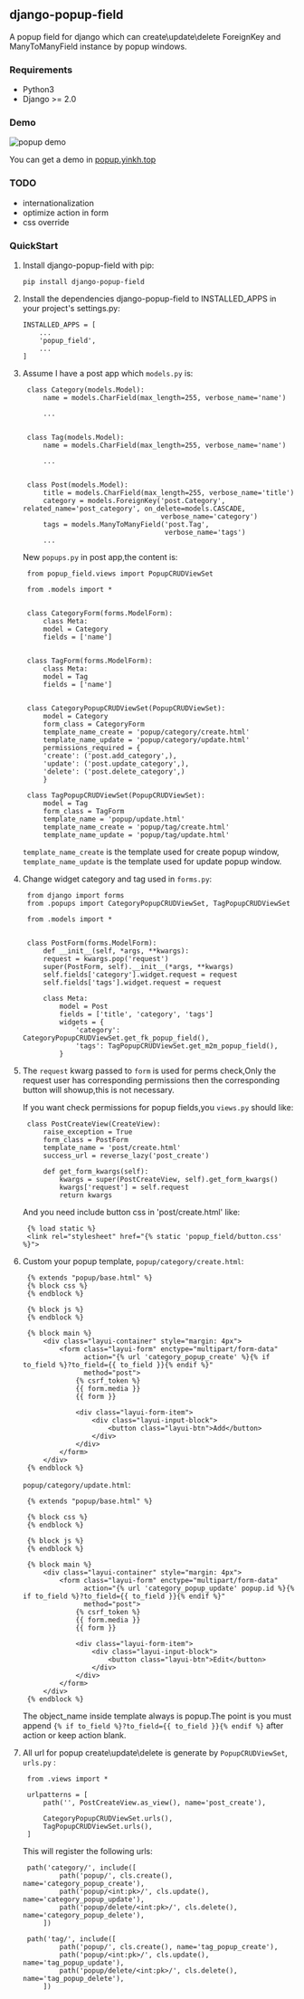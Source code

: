 ## django-popup-field
A popup field for django which can create\update\delete ForeignKey and ManyToManyField instance by popup windows.

### Requirements
- Python3
- Django >= 2.0

### Demo
![popup demo](https://www.yinkh.top/media/summer_note/20180515-170605-512.gif)

You can get a demo in [popup.yinkh.top](http://popup.yinkh.top)

### TODO
- internationalization
- optimize action in form
- css override

### QuickStart

1. Install django-popup-field with pip:

       pip install django-popup-field
    
2. Install the dependencies django-popup-field to INSTALLED_APPS in your project's settings.py:

       INSTALLED_APPS = [
           ...
           'popup_field',
           ...
       ]
3. Assume I have a post app which `models.py` is:

	    class Category(models.Model):
	        name = models.CharField(max_length=255, verbose_name='name')
	    
	        ...
	    
	    
	    class Tag(models.Model):
	        name = models.CharField(max_length=255, verbose_name='name')
	    
	        ...
	    
	    
	    class Post(models.Model):
	        title = models.CharField(max_length=255, verbose_name='title')
	        category = models.ForeignKey('post.Category', related_name='post_category', on_delete=models.CASCADE,
	                                     verbose_name='category')
	        tags = models.ManyToManyField('post.Tag',
	                                      verbose_name='tags')
	        ...
	    
	New `popups.py` in post app,the content is:
	
	    from popup_field.views import PopupCRUDViewSet
	    
	    from .models import *
	    
	    
	    class CategoryForm(forms.ModelForm):
		    class Meta:
		    model = Category
		    fields = ['name']
	    
	    
	    class TagForm(forms.ModelForm):
		    class Meta:
		    model = Tag
		    fields = ['name']
	    
	    
	    class CategoryPopupCRUDViewSet(PopupCRUDViewSet):
		    model = Category
		    form_class = CategoryForm
		    template_name_create = 'popup/category/create.html'
		    template_name_update = 'popup/category/update.html'
		    permissions_required = {
		    'create': ('post.add_category',),
		    'update': ('post.update_category',),
		    'delete': ('post.delete_category',)
		    }
	    
	    class TagPopupCRUDViewSet(PopupCRUDViewSet):
		    model = Tag
		    form_class = TagForm
		    template_name = 'popup/update.html'
		    template_name_create = 'popup/tag/create.html'
		    template_name_update = 'popup/tag/update.html'
        
  	`template_name_create` is the template used for create popup window, `template_name_update` is the template used for update popup window.

4. Change widget category and tag used in `forms.py`:

        from django import forms
	    from .popups import CategoryPopupCRUDViewSet, TagPopupCRUDViewSet
	    
	    from .models import *
	    
	    
	    class PostForm(forms.ModelForm):
		    def __init__(self, *args, **kwargs):
		    request = kwargs.pop('request')
		    super(PostForm, self).__init__(*args, **kwargs)
		    self.fields['category'].widget.request = request
		    self.fields['tags'].widget.request = request
	    
		    class Meta:
			    model = Post
			    fields = ['title', 'category', 'tags']
			    widgets = {
				    'category': CategoryPopupCRUDViewSet.get_fk_popup_field(),
				    'tags': TagPopupCRUDViewSet.get_m2m_popup_field(),
			    }
            
5. The `request` kwarg passed to `form` is used for perms check,Only the request user has corresponding permissions then the corresponding button will showup,this is not necessary.

	If you want check permissions for popup fields,you `views.py` should like:
	
	    class PostCreateView(CreateView):
	        raise_exception = True
	        form_class = PostForm
	        template_name = 'post/create.html'
	        success_url = reverse_lazy('post_create')
	    
	        def get_form_kwargs(self):
	            kwargs = super(PostCreateView, self).get_form_kwargs()
	            kwargs['request'] = self.request
	            return kwargs
	
	And you need include button css in 'post/create.html' like:
	
        {% load static %}
        <link rel="stylesheet" href="{% static 'popup_field/button.css' %}">
6. Custom your popup template, `popup/category/create.html`:

		{% extends "popup/base.html" %}
		{% block css %}
		{% endblock %}
		
		{% block js %}
		{% endblock %}
		
		{% block main %}
		    <div class="layui-container" style="margin: 4px">
		        <form class="layui-form" enctype="multipart/form-data"
		              action="{% url 'category_popup_create' %}{% if to_field %}?to_field={{ to_field }}{% endif %}"
		              method="post">
		            {% csrf_token %}
					{{ form.media }}
					{{ form }}

		            <div class="layui-form-item">
		                <div class="layui-input-block">
		                    <button class="layui-btn">Add</button>
		                </div>
		            </div>
		        </form>
		    </div>
		{% endblock %}

    `popup/category/update.html`:

		{% extends "popup/base.html" %}
		
		{% block css %}
		{% endblock %}
		
		{% block js %}
		{% endblock %}
		
		{% block main %}
		    <div class="layui-container" style="margin: 4px">
		        <form class="layui-form" enctype="multipart/form-data"
		              action="{% url 'category_popup_update' popup.id %}{% if to_field %}?to_field={{ to_field }}{% endif %}"
		              method="post">
		            {% csrf_token %}
					{{ form.media }}
					{{ form }}

		            <div class="layui-form-item">
		                <div class="layui-input-block">
		                    <button class="layui-btn">Edit</button>
		                </div>
		            </div>
		        </form>
		    </div>
		{% endblock %}

	The object_name inside template always is popup.The point is you must append `{% if to_field %}?to_field={{ to_field }}{% endif %}` after action or keep action blank.
7. All url for popup create\update\delete is generate by `PopupCRUDViewSet`, `urls.py` :

		from .views import *
		
		urlpatterns = [
		    path('', PostCreateView.as_view(), name='post_create'),
		
		    CategoryPopupCRUDViewSet.urls(),
		    TagPopupCRUDViewSet.urls(),
		]

	This will register the following urls:

		path('category/', include([
	            path('popup/', cls.create(), name='category_popup_create'),
	            path('popup/<int:pk>/', cls.update(), name='category_popup_update'),
	            path('popup/delete/<int:pk>/', cls.delete(), name='category_popup_delete'),
	        ])

		path('tag/', include([
	            path('popup/', cls.create(), name='tag_popup_create'),
	            path('popup/<int:pk>/', cls.update(), name='tag_popup_update'),
	            path('popup/delete/<int:pk>/', cls.delete(), name='tag_popup_delete'),
	        ])
	        
	        